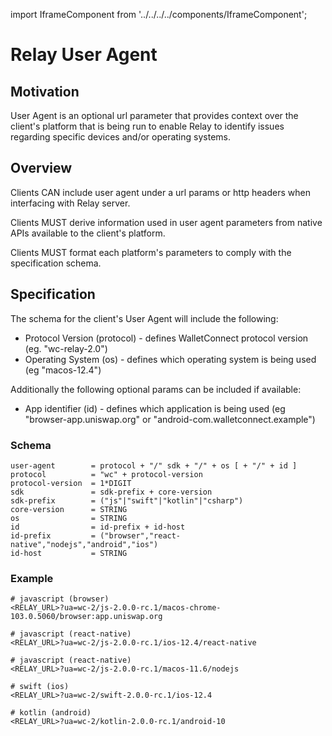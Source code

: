 import IframeComponent from '../../../../components/IframeComponent';

# Relay User Agent

## Motivation

User Agent is an optional url parameter that provides context over the client's platform that is being run to enable Relay to identify issues regarding specific devices and/or operating systems.

## Overview

Clients CAN include user agent under a url params or http headers when interfacing with Relay server.

Clients MUST derive information used in user agent parameters from native APIs available to the client's platform.

Clients MUST format each platform's parameters to comply with the specification schema.

## Specification

The schema for the client's User Agent will include the following:

- Protocol Version (protocol) - defines WalletConnect protocol version (eg. "wc-relay-2.0")
- Operating System (os) - defines which operating system is being used (eg "macos-12.4")

Additionally the following optional params can be included if available:

- App identifier (id) - defines which application is being used (eg "browser-app.uniswap.org" or "android-com.walletconnect.example")

### Schema

    user-agent        = protocol + "/" sdk + "/" + os [ + "/" + id ]
    protocol          = "wc" + protocol-version
    protocol-version  = 1*DIGIT
    sdk               = sdk-prefix + core-version
    sdk-prefix        = ("js"|"swift"|"kotlin"|"csharp")
    core-version      = STRING
    os                = STRING
    id                = id-prefix + id-host
    id-prefix         = ("browser","react-native","nodejs","android","ios")
    id-host           = STRING

### Example

```
# javascript (browser)
<RELAY_URL>?ua=wc-2/js-2.0.0-rc.1/macos-chrome-103.0.5060/browser:app.uniswap.org

# javascript (react-native)
<RELAY_URL>?ua=wc-2/js-2.0.0-rc.1/ios-12.4/react-native

# javascript (react-native)
<RELAY_URL>?ua=wc-2/js-2.0.0-rc.1/macos-11.6/nodejs

# swift (ios)
<RELAY_URL>?ua=wc-2/swift-2.0.0-rc.1/ios-12.4

# kotlin (android)
<RELAY_URL>?ua=wc-2/kotlin-2.0.0-rc.1/android-10
```

<IframeComponent />
